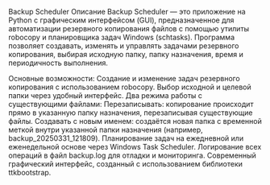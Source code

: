 Backup Scheduler
Описание
Backup Scheduler — это приложение на Python с графическим интерфейсом (GUI), предназначенное для автоматизации резервного копирования файлов с помощью утилиты robocopy и планировщика задач Windows (schtasks). Программа позволяет создавать, изменять и управлять задачами резервного копирования, выбирая исходную папку, папку назначения, время и периодичность выполнения.

Основные возможности:
Создание и изменение задач резервного копирования с использованием robocopy.
Выбор исходной и целевой папки через удобный интерфейс.
Два режима работы с существующими файлами:
Перезаписывать: копирование происходит прямо в указанную папку назначения, перезаписывая существующие файлы.
Создавать с новым именем: создаётся новая папка с временной меткой внутри указанной папки назначения (например, backup_20250331_121809).
Планирование задач на ежедневной или еженедельной основе через Windows Task Scheduler.
Логирование всех операций в файл backup.log для отладки и мониторинга.
Современный графический интерфейс, созданный с использованием библиотеки ttkbootstrap.
